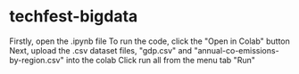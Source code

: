 # techfest-bigdata

Firstly, open the .ipynb file
To run the code, click the "Open in Colab" button
Next, upload the .csv dataset files, "gdp.csv" and "annual-co-emissions-by-region.csv" into the colab
Click run all from the menu tab "Run"
